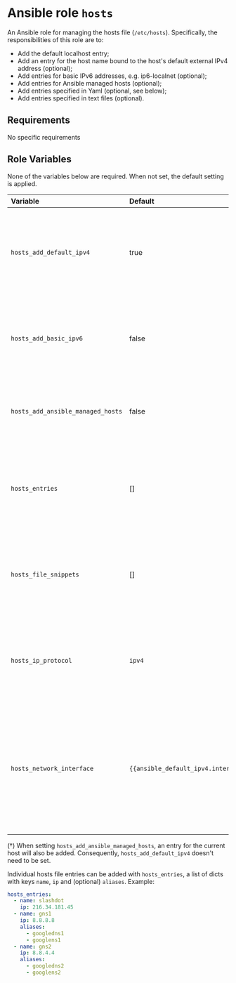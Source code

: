# Ansible role `hosts`

An Ansible role for managing the hosts file (`/etc/hosts`). Specifically, the responsibilities of this role are to:

- Add the default localhost entry;
- Add an entry for the host name bound to the host's default external IPv4 address (optional);
- Add entries for basic IPv6 addresses, e.g. ip6-localnet (optional);
- Add entries for Ansible managed hosts (optional);
- Add entries specified in Yaml (optional, see below);
- Add entries specified in text files (optional).

## Requirements

No specific requirements

## Role Variables

None of the variables below are required. When not set, the default setting is applied.

| Variable                          | Default                              | Comments                                                                                                          |
| :---                              | :---                                 | :---                                                                                                              |
| `hosts_add_default_ipv4`          | true                                 | If true, an entry for the host name is added, bound to the host's default IPv4 address.                           |
| `hosts_add_basic_ipv6`            | false                                | If true, basic IPv6 entries are added (e.g. localhost6, ip6-localnet, etc.)                                       |
| `hosts_add_ansible_managed_hosts` | false                                | If true, an entry for hosts managed by Ansible is added. (†)                                                      |
| `hosts_entries`                   | []                                   | A list of dicts with custom entries to be added to the hosts file. See below for an example.                      |
| `hosts_file_snippets`             | []                                   | A list of files containing host file snippets to be added to the hosts file verbatim.                             |
| `hosts_ip_protocol`               | `ipv4`                               | When adding Ansible managed hosts, this specifies the IP protocol (`ipv4` or `ipv6`)                              |
| `hosts_network_interface`         | `{{ansible_default_ipv4.interface}}` | When adding Ansible managed hosts, this specifies the network interface for which the IP address should be added. |
|                                   |                                      |                                                                                                                   |

(†) When setting `hosts_add_ansible_managed_hosts`, an entry for the current host will also be added. Consequently, `hosts_add_default_ipv4` doesn't need to be set.

Individual hosts file entries can be added with `hosts_entries`, a list of dicts with keys `name`, `ip` and (optional) `aliases`. Example:

```Yaml
hosts_entries:
  - name: slashdot
    ip: 216.34.181.45
  - name: gns1
    ip: 8.8.8.8
    aliases:
      - googledns1
      - googlens1
  - name: gns2
    ip: 8.8.4.4
    aliases:
      - googledns2
      - googlens2
```
